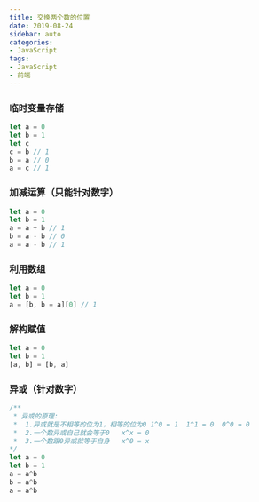 ```yaml
---
title: 交换两个数的位置
date: 2019-08-24
sidebar: auto
categories:
- JavaScript
tags:
- JavaScript
- 前端
---
```


### 临时变量存储
```js
let a = 0
let b = 1
let c
c = b // 1
b = a // 0
a = c // 1
```

### 加减运算（只能针对数字）
```js
let a = 0
let b = 1
a = a + b // 1
b = a - b // 0
a = a - b // 1
```

### 利用数组
```js
let a = 0
let b = 1
a = [b, b = a][0] // 1
```

### 解构赋值
```js
let a = 0
let b = 1
[a, b] = [b, a]
```

### 异或（针对数字）
```js
/**
 * 异或的原理:
 *  1.异或就是不相等的位为1，相等的位为0 1^0 = 1  1^1 = 0  0^0 = 0
 *  2.一个数异或自己就会等于0   x^x = 0
 *  3.一个数跟0异或就等于自身   x^0 = x
*/
let a = 0
let b = 1
a = a^b
b = a^b
a = a^b
```
